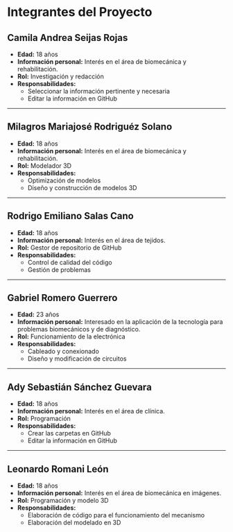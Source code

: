 # Integrantes del Proyecto

## Camila Andrea Seijas Rojas
- **Edad:** 18 años  
- **Información personal:** Interés en el área de biomecánica y rehabilitación.  
- **Rol:** Investigación y redacción  
- **Responsabilidades:**
  - Seleccionar la información pertinente y necesaria  
  - Editar la información en GitHub  

---

## Milagros Mariajosé Rodriguéz Solano
- **Edad:** 18 años  
- **Información personal:** Interés en el área de biomecánica y rehabilitación.  
- **Rol:** Modelador 3D  
- **Responsabilidades:**
  - Optimización de modelos  
  - Diseño y construcción de modelos 3D  

---

## Rodrigo Emiliano Salas Cano
- **Edad:** 18 años  
- **Información personal:** Interés en el área de tejidos.  
- **Rol:** Gestor de repositorio de GitHub  
- **Responsabilidades:**
  - Control de calidad del código  
  - Gestión de problemas  

---

## Gabriel Romero Guerrero
- **Edad:** 23 años  
- **Información personal:** Interesado en la aplicación de la tecnología para problemas biomecánicos y de diagnóstico.  
- **Rol:** Funcionamiento de la electrónica  
- **Responsabilidades:**
  - Cableado y conexionado  
  - Diseño y modificación de circuitos  

---

## Ady Sebastián Sánchez Guevara
- **Edad:** 18 años  
- **Información personal:** Interés en el área de clínica.  
- **Rol:** Programación  
- **Responsabilidades:**
  - Crear las carpetas en GitHub  
  - Editar la información en GitHub  

---

## Leonardo Romani León
- **Edad:** 18 años  
- **Información personal:** Interés en el área de biomecánica en imágenes.  
- **Rol:** Programación y modelo 3D  
- **Responsabilidades:**
  - Elaboración de código para el funcionamiento del mecanismo  
  - Elaboración del modelado en 3D  

